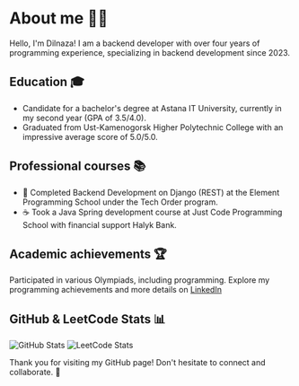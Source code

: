 # About me 👩‍💻

Hello, I'm Dilnaza! I am a backend developer with over four years of programming experience, specializing in backend development since 2023.

## Education 🎓

- Candidate for a bachelor's degree at Astana IT University, currently in my second year (GPA of 3.5/4.0).
- Graduated from Ust-Kamenogorsk Higher Polytechnic College with an impressive average score of 5.0/5.0.

## Professional courses 📚

- 🐍 Completed Backend Development on Django (REST) ​​at the Element Programming School under the Tech Order program.
- ☕ Took a Java Spring development course at Just Code Programming School with financial support Halyk Bank.

## Academic achievements 🏆

Participated in various Olympiads, including programming. Explore my programming achievements and more details on [LinkedIn](https://www.linkedin.com/in/dilnaza-baidakhanova/)

## GitHub & LeetCode Stats 📊

![GitHub Stats](https://github-readme-stats.vercel.app/api?username=dillnaza&show_icons=true)
![LeetCode Stats](https://leetcard.jacoblin.cool/dillnazza)

Thank you for visiting my GitHub page! Don't hesitate to connect and collaborate. 🚀

